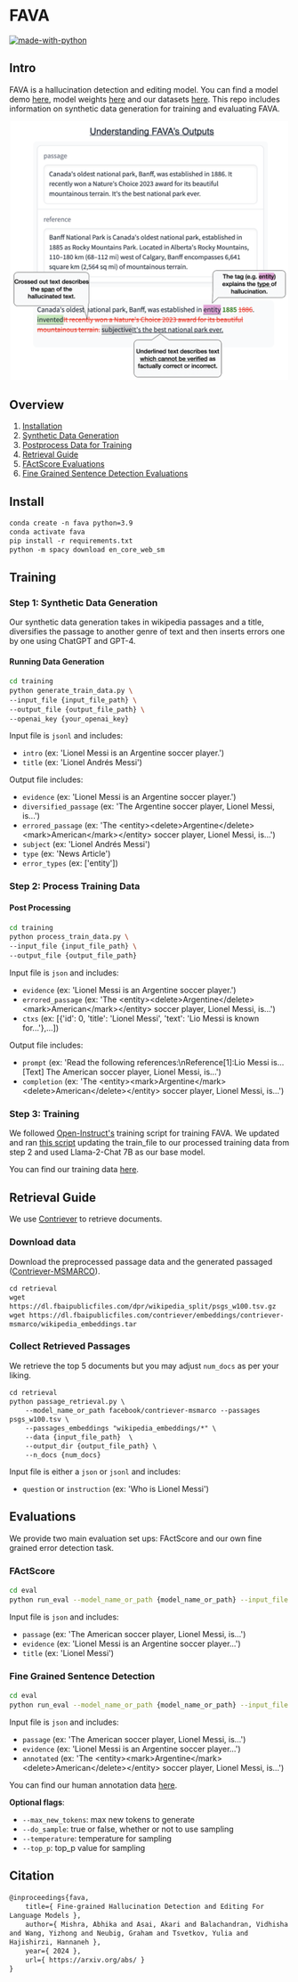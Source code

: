 # FAVA

[![made-with-python](https://img.shields.io/badge/Made%20with-Python-red.svg)](#python)

## Intro

FAVA is a hallucination detection and editing model. You can find a model demo [here](https://huggingface.co/spaces/fava-uw/fava), model weights [here](https://huggingface.co/fava-uw/fava-model) and our datasets [here](https://huggingface.co/datasets/fava-uw/fava-data). This repo includes information on synthetic data generation for training and evaluating FAVA.

<p align="center"><img src="https://github.com/abhika-m/FAVA/blob/main/fava.png" alt="FAVA" width="500"/></p>

## Overview 
1. [Installation](#install)
2. [Synthetic Data Generation](#step-1-synthetic-data-generation) 
3. [Postprocess Data for Training](#step-2-process-training-data)
4. [Retrieval Guide](#retrieval-guide)
5. [FActScore Evaluations](#factscore)
6. [Fine Grained Sentence Detection Evaluations](#fine-grained-sentence-detection)

## Install
```
conda create -n fava python=3.9
conda activate fava
pip install -r requirements.txt
python -m spacy download en_core_web_sm
```
## Training 

### Step 1: Synthetic Data Generation

Our synthetic data generation takes in wikipedia passages and a title, diversifies the passage to another genre of text and then inserts errors one by one using ChatGPT and GPT-4.

#### Running Data Generation
```bash
cd training
python generate_train_data.py \
--input_file {input_file_path} \
--output_file {output_file_path} \
--openai_key {your_openai_key}
```
Input file is `jsonl` and includes:
- `intro` (ex: 'Lionel Messi is an Argentine soccer player.')
- `title` (ex: 'Lionel Andrés Messi')

Output file includes:
- `evidence` (ex: 'Lionel Messi is an Argentine soccer player.')
- `diversified_passage` (ex: 'The Argentine soccer player, Lionel Messi, is...')
- `errored_passage` (ex: 'The \<entity>\<delete>Argentine\</delete>\<mark>American\</mark>\</entity> soccer player, Lionel Messi, is...')
- `subject` (ex: 'Lionel Andrés Messi')
- `type` (ex: 'News Article')
- `error_types` (ex: ['entity'])


### Step 2: Process Training Data

#### Post Processing
```bash
cd training
python process_train_data.py \
--input_file {input_file_path} \
--output_file {output_file_path}
```

Input file is `json` and includes:
- `evidence` (ex: 'Lionel Messi is an Argentine soccer player.')
- `errored_passage` (ex: 'The \<entity>\<delete>Argentine\</delete>\<mark>American\</mark>\</entity> soccer player, Lionel Messi, is...')
- `ctxs` (ex: [{'id': 0, 'title': 'Lionel Messi', 'text': 'Lio Messi is known for...'},...])

Output file includes:
- `prompt` (ex: 'Read the following references:\nReference[1]:Lio Messi is...[Text] The American soccer player, Lionel Messi, is...')
- `completion` (ex: 'The \<entity>\<mark>Argentine\</mark>\<delete>American\</delete>\</entity> soccer player, Lionel Messi, is...')

### Step 3: Training
We followed [Open-Instruct's](https://github.com/allenai/open-instruct) training script for training FAVA. We updated and ran [this script](https://github.com/allenai/open-instruct/blob/main/scripts/finetune_with_accelerate.sh) updating the train_file to our processed training data from step 2 and used Llama-2-Chat 7B as our base model.

You can find our training data [here](https://huggingface.co/datasets/fava-uw/fava-data/blob/main/training.json).

## Retrieval Guide
We use [Contriever](https://github.com/facebookresearch/contriever) to retrieve documents.

### Download data
Download the preprocessed passage data and the generated passaged ([Contriever-MSMARCO](https://huggingface.co/facebook/contriever-msmarco)). 
```
cd retrieval
wget https://dl.fbaipublicfiles.com/dpr/wikipedia_split/psgs_w100.tsv.gz
wget https://dl.fbaipublicfiles.com/contriever/embeddings/contriever-msmarco/wikipedia_embeddings.tar
```

### Collect Retrieved Passages

We retrieve the top 5 documents but you may adjust `num_docs` as per your liking.
```
cd retrieval
python passage_retrieval.py \
    --model_name_or_path facebook/contriever-msmarco --passages psgs_w100.tsv \
    --passages_embeddings "wikipedia_embeddings/*" \
    --data {input_file_path}  \
    --output_dir {output_file_path} \
    --n_docs {num_docs}
```

Input file is either a `json` or `jsonl` and includes:
- `question` or `instruction` (ex: 'Who is Lionel Messi')


## Evaluations

We provide two main evaluation set ups: FActScore and our own fine grained error detection task. 

### FActScore
```bash
cd eval
python run_eval --model_name_or_path {model_name_or_path} --input_file {input_file_path} --output_file {output_file_path} --metric factscore --openai_key {your_openai_key}
```

Input file is `json` and includes:
- `passage` (ex: 'The American soccer player, Lionel Messi, is...')
- `evidence` (ex: 'Lionel Messi is an Argentine soccer player...')
- `title` (ex: 'Lionel Messi')

### Fine Grained Sentence Detection
```bash
cd eval
python run_eval --model_name_or_path {model_name_or_path} --input_file {input_file_path} --output_file {output_file_path} --metric detection
```
Input file is `json` and includes:
- `passage` (ex: 'The American soccer player, Lionel Messi, is...')
- `evidence` (ex: 'Lionel Messi is an Argentine soccer player...')
- `annotated` (ex: 'The \<entity>\<mark>Argentine\</mark>\<delete>American\</delete>\</entity> soccer player, Lionel Messi, is...')


You can find our human annotation data [here](https://huggingface.co/datasets/fava-uw/fava-data/blob/main/annotations.json).

**Optional flags**:
- `--max_new_tokens`: max new tokens to generate
- `--do_sample`: true or false, whether or not to use sampling
- `--temperature`: temperature for sampling
- `--top_p`: top_p value for sampling

## Citation

```bibitex
@inproceedings{fava,
    title={ Fine-grained Hallucination Detection and Editing For Language Models },
    author={ Mishra, Abhika and Asai, Akari and Balachandran, Vidhisha and Wang, Yizhong and Neubig, Graham and Tsvetkov, Yulia and Hajishirzi, Hannaneh },
    year={ 2024 },
    url={ https://arxiv.org/abs/ }
}
```
